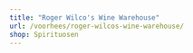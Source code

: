 ```yaml
---
title: "Roger Wilco's Wine Warehouse"
url: /voorhees/roger-wilcos-wine-warehouse/
shop: Spirituosen
---
```

